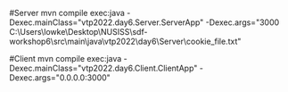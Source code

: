#Server
mvn compile exec:java -Dexec.mainClass="vtp2022.day6.Server.ServerApp" -Dexec.args="3000 C:\Users\lowke\Desktop\NUSISS\sdf-workshop6\src\main\java\vtp2022\day6\Server\cookie_file.txt"

#Client
mvn compile exec:java -Dexec.mainClass="vtp2022.day6.Client.ClientApp" -Dexec.args="0.0.0.0:3000"